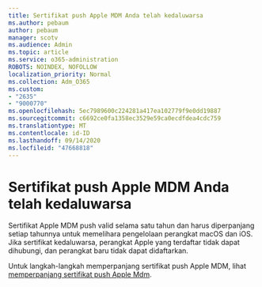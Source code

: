 ```yaml
---
title: Sertifikat push Apple MDM Anda telah kedaluwarsa
ms.author: pebaum
author: pebaum
manager: scotv
ms.audience: Admin
ms.topic: article
ms.service: o365-administration
ROBOTS: NOINDEX, NOFOLLOW
localization_priority: Normal
ms.collection: Adm_O365
ms.custom:
- "2635"
- "9000770"
ms.openlocfilehash: 5ec7989600c224281a417ea102779f9e0dd19887
ms.sourcegitcommit: c6692ce0fa1358ec3529e59ca0ecdfdea4cdc759
ms.translationtype: MT
ms.contentlocale: id-ID
ms.lasthandoff: 09/14/2020
ms.locfileid: "47668818"
---
```

# <a name="your-apple-mdm-push-certificate-has-expired"></a>Sertifikat push Apple MDM Anda telah kedaluwarsa

Sertifikat Apple MDM push valid selama satu tahun dan harus diperpanjang setiap tahunnya untuk memelihara pengelolaan perangkat macOS dan iOS. Jika sertifikat kedaluwarsa, perangkat Apple yang terdaftar tidak dapat dihubungi, dan perangkat baru tidak dapat didaftarkan.

Untuk langkah-langkah memperpanjang sertifikat push Apple MDM, lihat [memperpanjang sertifikat push Apple Mdm](https://docs.microsoft.com/intune/apple-mdm-push-certificate-get#renew-apple-mdm-push-certificate).